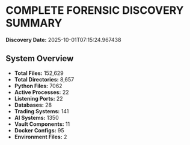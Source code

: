 # COMPLETE FORENSIC DISCOVERY SUMMARY

**Discovery Date:** 2025-10-01T07:15:24.967438

## System Overview

- **Total Files:** 152,629
- **Total Directories:** 8,657
- **Python Files:** 7062
- **Active Processes:** 22
- **Listening Ports:** 22
- **Databases:** 28
- **Trading Systems:** 141
- **AI Systems:** 1350
- **Vault Components:** 11
- **Docker Configs:** 95
- **Environment Files:** 2
